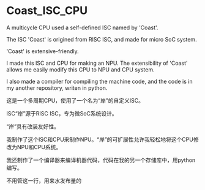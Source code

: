 # Coast_ISC_CPU
A multicycle CPU used a self-defined ISC named by 'Coast'.

The ISC 'Coast' is origined from RISC ISC, and made for micro SoC system.

'Coast' is extensive-friendly.

I made this ISC and CPU for making an NPU. The extensibility of 'Coast' allows me easily modify this CPU to NPU and CPU system.

I also made a compiler for compiling the machine code, and the code is in my another repository, writen in python.


这是一个多周期CPU，使用了一个名为“岸”的自定义ISC。

ISC“岸”源于RISC ISC，专为微SoC系统设计。

“岸”具有改装友好性。

我制作了这个ISC和CPU来制作NPU。“岸”的可扩展性允许我轻松地将这个CPU修改为NPU和CPU系统。

我还制作了一个编译器来编译机器代码，代码在我的另一个存储库中，用python编写。

不用管这一行，用来水发布量的
